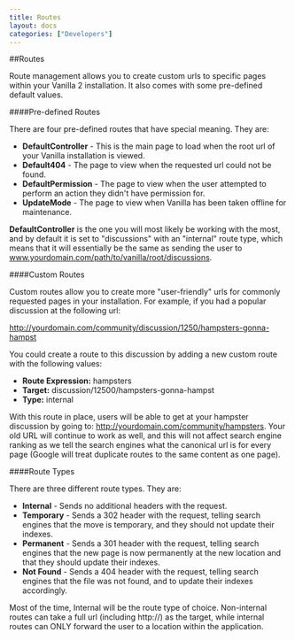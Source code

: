 ```yaml
---
title: Routes
layout: docs
categories: ["Developers"]
---
```


##Routes

Route management allows you to create custom urls to specific pages within your Vanilla 2 installation. It also comes with some pre-defined default values.

####Pre-defined Routes

There are four pre-defined routes that have special meaning. They are:
* **DefaultController** - This is the main page to load when the root url of your Vanilla installation is viewed.
* **Default404** - The page to view when the requested url could not be found.
* **DefaultPermission** - The page to view when the user attempted to perform an action they didn't have permission for.
* **UpdateMode** - The page to view when Vanilla has been taken offline for maintenance.

**DefaultController** is the one you will most likely be working with the most, and by default it is set to "discussions" with an "internal" route type, which means that it will essentially be the same as sending the user to www.yourdomain.com/path/to/vanilla/root/discussions.

####Custom Routes

Custom routes allow you to create more "user-friendly" urls for commonly requested pages in your installation. For example, if you had a popular discussion at the following url: 

http://yourdomain.com/community/discussion/1250/hampsters-gonna-hampst 

You could create a route to this discussion by adding a new custom route with the following values:

* **Route Expression:** hampsters
* **Target:** discussion/12500/hampsters-gonna-hampst
* **Type:** internal

With this route in place, users will be able to get at your hampster discussion by going to: http://yourdomain.com/community/hampsters. Your old URL will continue to work as well, and this will not affect search engine ranking as we tell the search engines what the canonical url is for every page (Google will treat duplicate routes to the same content as one page).

####Route Types

There are three different route types. They are:

* **Internal** - Sends no additional headers with the request.
* **Temporary** - Sends a 302 header with the request, telling search engines that the move is temporary, and they should not update their indexes.
* **Permanent** - Sends a 301 header with the request, telling search engines that the new page is now permanently at the new location and that they should update their indexes.
* **Not Found** - Sends a 404 header with the request, telling search engines that the file was not found, and to update their indexes accordingly.

Most of the time, Internal will be the route type of choice. Non-internal routes can take a full url (including http://) as the target, while internal routes can ONLY forward the user to a location within the application.
